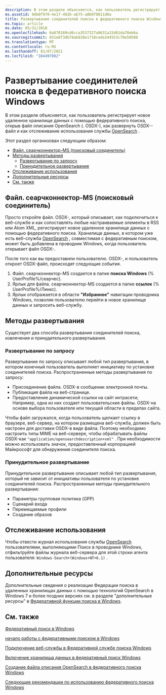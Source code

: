 ```yaml
---
description: В этом разделе объясняется, как пользователь регистрирует новое удаленное хранилище данных с помощью федеративного поиска, открыв файл описания OpenSearch (. OSDX-), как развернуть OSDX--файл и как отслеживание использования службы OpenSearch.
ms.assetid: 9db0f970-4e17-492b-ab75-a8b0f8011d0a
title: Развертывание соединителей поиска в федеративного поиска Windows
ms.topic: article
ms.date: 05/31/2018
ms.openlocfilehash: 6a870169cd6cca3537327a8631a15d61da78eb6a
ms.sourcegitcommit: 831e8f3db78ab820e1710cede244553c70e50500
ms.translationtype: MT
ms.contentlocale: ru-RU
ms.lasthandoff: 01/07/2021
ms.locfileid: "104497082"
---
```

# <a name="deploying-search-connectors-in-windows-federated-search"></a>Развертывание соединителей поиска в федеративного поиска Windows

В этом разделе объясняется, как пользователь регистрирует новое удаленное хранилище данных с помощью федеративного поиска, открыв файл описания OpenSearch (. OSDX-), как развернуть OSDX--файл и как отслеживание использования службы [OpenSearch](https://github.com/dewitt/opensearch) .

Этот раздел организован следующим образом:

-   [Файл. сеарчконнектор-MS (поисковый соединитель)](#the-searchconnector-ms-search-connector-file)
-   [Методы развертывания](#deployment-methods)
    -   [Развертывание по запросу](#pull-deployment)
    -   [Принудительное развертывание](#push-deployment)
-   [Отслеживание использования](#tracking-usage)
-   [Дополнительные ресурсы](#additional-resources)
-   [См. также](#related-topics)

## <a name="the-searchconnector-ms-search-connector-file"></a>Файл. сеарчконнектор-MS (поисковый соединитель)

Просто откройте файл. OSDX-, который описывает, как подключиться к веб-службе и как сопоставлять любые настраиваемые элементы в RSS или Atom XML, регистрирует новое удаленное хранилище данных с помощью федеративного поиска. Хранилище данных, в котором уже есть веб-служба [OpenSearch](https://github.com/dewitt/opensearch) , совместимая с федеративным поиском, может быть добавлена в проводник Windows, когда пользователь открывает файл OSDX-.

После того как вы предоставили пользователю. OSDX-, и пользователь откроет OSDX-файл, происходят следующие события.

1.  Файл. сеарчконнектор-MS создается в папке **поиска Windows** (% UserProfile%/сеарчес).
2.  Ярлык для файла. сеарчконнектор-MS создается в папке **ссылок** (% UserProfile%/Линкс).
3.  Ярлык отображается в области **"Избранное"** навигации проводника Windows, позволяя пользователю перейти в новое хранилище данных и запросить веб-службу.

## <a name="deployment-methods"></a>Методы развертывания

Существует два способа развертывания соединителей поиска, извлечения и принудительного развертывания.

### <a name="pull-deployment"></a>Развертывание по запросу

Развертывание по запросу описывает любой тип развертывания, в котором конечный пользователь выполняет инициативу по установке соединителей поиска. Распространенные методы развертывания по запросу:

-   Присоединение файла. OSDX-в сообщении электронной почты.
-   Публикация файла на веб-странице.
-   Предоставление динамической ссылки на сайт интрасети; Например, одна из них создает пользовательские файлы. OSDX-на основе выбора пользователя или текущей области в пределах сайта.

Чтобы файл загружался, когда пользователь щелкает ссылку в браузере, веб-сервер, на котором размещена веб-служба, должен быть настроен для доставки OSDX-в виде файла. Поэтому необходимо настроить типы MIME на веб-сервере, чтобы обрабатывать файлы OSDX-как `"application/opensearchdescription+xml"` . При необходимости можно использовать значок, предоставленный корпорацией Майкрософт для обнаружения соединителя поиска.

### <a name="push-deployment"></a>Принудительное развертывание

Принудительное развертывание описывает любой тип развертывания, который не зависит от инициативы пользователя по установке соединителей поиска. Распространенные методы принудительного развертывания:

-   Параметры групповая политика (GPP)
-   Сценарий входа
-   Перемещаемые профили
-   Создание образов

## <a name="tracking-usage"></a>Отслеживание использования

Чтобы отвести журнал использования службы [OpenSearch](https://github.com/dewitt/opensearch) пользователями, выполняющими Поиск в проводнике Windows, отфильтруйте файлы журнала веб-сервера для этой строки агента пользователя: `Windows-Search+(Windows+NT+6.1)` .

## <a name="additional-resources"></a>Дополнительные ресурсы

Дополнительные сведения о реализации Федерации поиска в удаленных хранилищах данных с помощью технологий OpenSearch в Windows 7 и более поздних версиях см. в разделе "дополнительные ресурсы" в [Федеративной функции поиска в Windows](/previous-versions//dd742958(v=vs.85)).

## <a name="related-topics"></a>См. также

<dl> <dt>

[Федеративный поиск в Windows](-search-federated-search-overview.md)
</dt> <dt>

[начало работы с федеративными поиском в Windows](getting-started-with-federated-search-in-windows.md)
</dt> <dt>

[Подключение веб-службы в Федеративной службе поиска Windows](-search-federated-search-web-service.md)
</dt> <dt>

[Включение хранилища данных в федеративный поиск Windows](-search-federated-search-data-store.md)
</dt> <dt>

[Создание файла описания OpenSearch в федеративного поиска Windows](-search-federated-search-osdx-file.md)
</dt> <dt>

[Следующие рекомендации по использованию федеративного поиска Windows](-search-fedsearch-best.md)
</dt> </dl>

 

 
